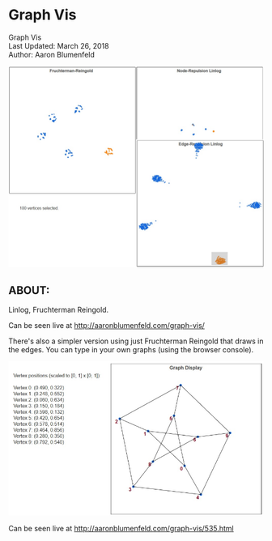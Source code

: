 # Graph Vis

Graph Vis <br>
Last Updated: March 26, 2018 <br>
Author: Aaron Blumenfeld

![linlog](linlog.jpg)

## ABOUT:

Linlog, Fruchterman Reingold.

Can be seen live at http://aaronblumenfeld.com/graph-vis/

There's also a simpler version using just Fruchterman Reingold that draws in the edges.
You can type in your own graphs (using the browser console).

![petersen](petersen.jpg)

Can be seen live at http://aaronblumenfeld.com/graph-vis/535.html